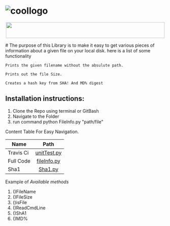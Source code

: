 # ![coollogo](https://user-images.githubusercontent.com/8709806/33443694-32914d46-d5c6-11e7-8fde-4537f1c9cafe.png)

<p align="center">
  <img width="500" height="50" src="https://user-images.githubusercontent.com/8709806/33444205-a3a22f72-d5c7-11e7-91d4-02522b6a6a96.JPG">
</p>
# The purpose of this Library is to make it easy to get various pieces of information about a given file on  your local disk. here is a list of some functionality

    Prints the given filename without the absulute path.

    Prints out the file Size.

    Creates a hash key from SHA! And MD% digest


## Installation instructions:
1. Clone the Repo using terminal or GitBash
2. Navigate to the Folder
3. run command python FileInfo.py "path/file" 

Content Table For Easy Navigation.

| Name          | Path          |    
| ------------- |:-------------:|
| Travis Ci      | [unitTest.py](https://github.com/5earle/File_Info/blob/master/unitTest.py) | 
| Full Code      | [fileInfo.py](https://github.com/5earle/File_Info/blob/master/FileInfo.py)       | 
| Sha1 | [Sha1.py](https://github.com/5earle/File_Info/blob/master/sha1Digest.py)      |  

Example of *Available methods*

1. ()FileName
2. ()FileSize
3. ()isFile
4. ()ReadCmdLine
5. ()ShA1
6. ()MD%

